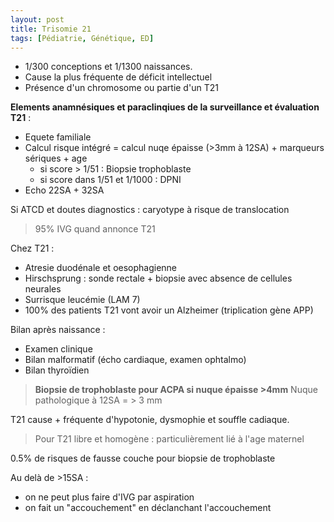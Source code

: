 ```yaml
---
layout: post
title: Trisomie 21
tags: [Pédiatrie, Génétique, ED]
---
```


- 1/300 conceptions et 1/1300 naissances.
- Cause la plus fréquente de déficit intellectuel
- Présence d'un chromosome ou partie d'un T21


**Elements anamnésiques et paraclinqiues de la surveillance et évaluation T21** :
- Equete familiale
- Calcul risque intégré = calcul nuqe épaisse (>3mm à 12SA) + marqueurs sériques + age
  - si score > 1/51 : Biopsie trophoblaste
  - si score  dans 1/51 et 1/1000 : DPNI
- Echo 22SA + 32SA

Si ATCD et doutes diagnostics : caryotype à risque de translocation

> 95% IVG quand annonce T21

Chez T21 :
- Atresie duodénale et oesophagienne
- Hirschsprung : sonde rectale + biopsie avec absence de cellules neurales
- Surrisque leucémie (LAM 7)
- 100% des patients T21 vont avoir un Alzheimer (triplication gène APP)

Bilan après naissance :
- Examen clinique
- Bilan malformatif (écho cardiaque, examen ophtalmo)
- Bilan thyroïdien

 > **Biopsie de trophoblaste pour ACPA si nuque épaisse >4mm**
Nuque pathologique à 12SA = > 3 mm

 T21 cause + fréquente d'hypotonie, dysmophie et souffle cadiaque.

> Pour T21 libre et homogène : particulièrement lié à l'age maternel

0.5% de risques de fausse couche pour biopsie de trophoblaste

Au delà de >15SA :
- on ne peut plus faire d'IVG par aspiration
- on fait un "accouchement" en déclanchant l'accouchement
